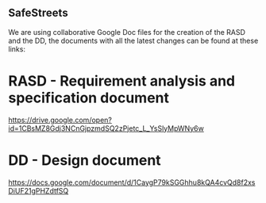 ## SafeStreets

We are using collaborative Google Doc files for the creation of the RASD and the DD, the documents with all the latest changes can be found at these links:

# RASD - Requirement analysis and specification document
https://drive.google.com/open?id=1CBsMZ8Gdj3NCnGjpzmdSQ2zPjetc_L_YsSlyMpWNy6w

# DD - Design document
https://docs.google.com/document/d/1CaygP79kSGGhhu8kQA4cvQd8f2xsDiUF21gPHZdtfSQ